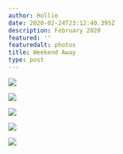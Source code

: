 ```yaml
---
author: Hollie
date: 2020-02-24T23:12:40.395Z
description: February 2020
featured: ''
featuredalt: photos
title: Weekend Away
type: post
---
```

![](/img/1-copy.png)

![](/img/2-copy.png)

![](/img/3-copy.png)

![](/img/4-copy.png)

![](/img/5-copy.png)
